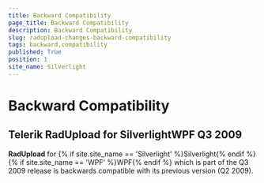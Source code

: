 ```yaml
---
title: Backward Compatibility
page_title: Backward Compatibility
description: Backward Compatibility
slug: radupload-changes-backward-compatibility
tags: backward,compatibility
published: True
position: 1
site_name: Silverlight
---
```


# Backward Compatibility



## Telerik RadUpload for SilverlightWPF Q3 2009

__RadUpload__ for {% if site.site_name == 'Silverlight' %}Silverlight{% endif %}{% if site.site_name == 'WPF' %}WPF{% endif %} which is part of the Q3 2009 release is backwards compatible with its previous version (Q2 2009).
